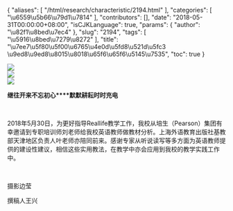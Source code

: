 {
    "aliases": [
        "/html/research/characteristic/2194.html"
    ],
    "categories": [
        "\u6559\u5b66\u79d1\u7814"
    ],
    "contributors": [],
    "date": "2018-05-31T00:00:00+08:00",
    "isCJKLanguage": true,
    "params": {
        "author": "\u82f1\u8bed\u7ec4"
    },
    "slug": "2194",
    "tags": [
        "\u5916\u8bed\u7279\u8272"
    ],
    "title": "\u7ee7\u5f80\u5f00\u6765\u4e0d\u5fd8\u521d\u5fc3   \u9ed8\u9ed8\u8015\u8018\u65f6\u65f6\u5145\u7535",
    "toc": true
}


<img
    src="http://work.tfls.tj.edu.cn/images/180531/7-1P5310S240c5.jpg"
    style="display:block;margin-left:auto;margin-right:auto;"
    decoding="async"
    fetchpriority="auto"
    loading="lazy"
/>
<img
    src="http://work.tfls.tj.edu.cn/images/180531/7-1P5310S241401.jpg"
    style="display:block;margin-left:auto;margin-right:auto;"
    decoding="async"
    fetchpriority="auto"
    loading="lazy"
/>
<img
    src="http://work.tfls.tj.edu.cn/images/180531/7-1P5310S241162.jpg"
    style="display:block;margin-left:auto;margin-right:auto;"
    decoding="async"
    fetchpriority="auto"
    loading="lazy"
/>




  








**继往开来不忘初心****默默耕耘时时充电**




 




2018年5月30日，为更好指导Reallife教学工作，我校从培生（Pearson）集团有幸邀请到专职培训师刘老师给我校英语教师做教材分析。上海外语教育出版社基教部天津地区负责人叶老师亦陪同前来。感谢专家从听说读写等多方面为英语教师提供的建设性建议，相信这些实用教法，在教学中亦会应用到我校的教学实践工作中。




 




摄影边莹




撰稿人王兴




 




  



